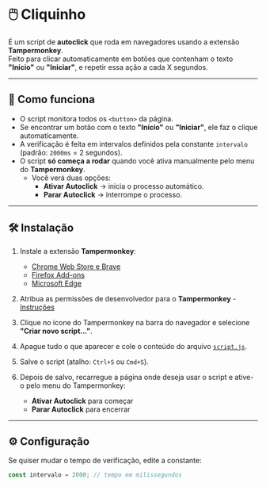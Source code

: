 # 🖱️ Cliquinho

É um script de **autoclick** que roda em navegadores usando a extensão **Tampermonkey**.  
Feito para clicar automaticamente em botões que contenham o texto **"Início"** ou **"Iniciar"**, e repetir essa ação a cada X segundos.  

---

## 🚀 Como funciona
- O script monitora todos os `<button>` da página.
- Se encontrar um botão com o texto **"Início"** ou **"Iniciar"**, ele faz o clique automaticamente.
- A verificação é feita em intervalos definidos pela constante `intervalo` (padrão: `2000ms` = 2 segundos).
- O script **só começa a rodar** quando você ativa manualmente pelo menu do **Tampermonkey**.  
  - Você verá duas opções:  
    - **Ativar Autoclick** → inicia o processo automático.  
    - **Parar Autoclick** → interrompe o processo.

---

## 🛠️ Instalação

1. Instale a extensão **Tampermonkey**:
   - [Chrome Web Store e Brave](https://chrome.google.com/webstore/detail/tampermonkey/dhdgffkkebhmkfjojejmpbldmpobfkfo)
   - [Firefox Add-ons](https://addons.mozilla.org/firefox/addon/tampermonkey/)
   - [Microsoft Edge](https://microsoftedge.microsoft.com/addons/detail/tampermonkey/iikmkjmpaadaobahmlepeloendndfphd)

2. Atribua as permissões de desenvolvedor para o **Tampermonkey** - [Instruções](https://www.tampermonkey.net/faq.php?locale=en#Q209) 

3. Clique no ícone do Tampermonkey na barra do navegador e selecione **"Criar novo script..."**.

4. Apague tudo o que aparecer e cole o conteúdo do arquivo [`script.js`](./script.js).

5. Salve o script (atalho: `Ctrl+S` ou `Cmd+S`).

6. Depois de salvo, recarregue a página onde deseja usar o script e ative-o pelo menu do Tampermonkey:
   - **Ativar Autoclick** para começar
   - **Parar Autoclick** para encerrar

---

## ⚙️ Configuração
Se quiser mudar o tempo de verificação, edite a constante:

```javascript
const intervalo = 2000; // tempo em milissegundos
